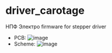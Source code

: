# driver_carotage
НПФ Электро firmware for stepper driver
* PCB:
![image](https://user-images.githubusercontent.com/42141666/191990362-68749cbb-5143-4cc9-97e5-5d443d09693b.png)
* Scheme:
![image](https://user-images.githubusercontent.com/42141666/191991336-b76b83b3-518a-46a4-8e9d-3854af5c474d.png)

